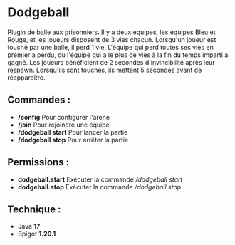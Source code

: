 # Dodgeball
Plugin de balle aux prisonniers. Il y a deux équipes, les équipes Bleu et Rouge, et les joueurs disposent de 3 vies chacun. Lorsqu'un joueur est touché par une balle, il perd 1 vie. L'équipe qui perd toutes ses vies en premier a perdu, ou l'équipe qui a le plus de vies à la fin du temps imparti a gagné.
Les joueurs bénéficient de 2 secondes d'invincibilité après leur respawn. Lorsqu'ils sont touchés, ils mettent 5 secondes avant de réapparaître.

## Commandes :
- **/config** Pour configurer l'arène
- **/join** Pour rejoindre une équipe
- **/dodgeball start** Pour lancer la partie
- **/dodgeball stop** Pour arrêter la partie

## Permissions :
- **dodgeball.start** Exécuter la commande */dodgeball start*
- **dodgeball.stop** Exécuter la commande */dodgeball stop*

## Technique :
* Java **17**
* Spigot **1.20.1**